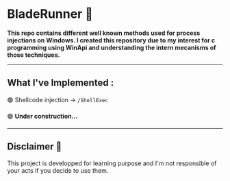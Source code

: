 # BladeRunner 👺

<strong>This repo contains different well known methods used for process injections on Windows. I created this repository due to my interest for c programming using WinApi and understanding the intern mecanisms of those techniques.</strong>

---


## What I've Implemented :

🟢 Shellcode injection -> `/ShellExec`

🟢 **Under construction...**

---

## Disclaimer 🚨

This project is developped for learning purpose and I'm not responsible of your acts if you decide to use them.

